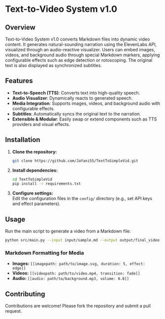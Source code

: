 # Text-to-Video System v1.0

## Overview

Text-to-Video System v1.0 converts Markdown files into dynamic video content. It generates natural-sounding narration using the ElevenLabs API, visualized through an audio-reactive visualizer. Users can embed images, videos, and background audio through special Markdown markers, applying configurable effects such as edge detection or rotoscoping. The original text is also displayed as synchronized subtitles.

## Features

- **Text-to-Speech (TTS)**: Converts text into high-quality speech.
- **Audio Visualizer**: Dynamically reacts to generated speech.
- **Media Integration**: Supports images, videos, and background audio with configurable effects.
- **Subtitles**: Automatically syncs the original text to the narration.
- **Extensible & Modular**: Easily swap or extend components such as TTS providers and visual effects.

## Installation

1. **Clone the repository:**
   ```bash
   git clone https://github.com/JaYani55/TextToSimpleVid.git
   ```
2. **Install dependencies:**
   ```bash
   cd TextToSimpleVid
   pip install -r requirements.txt
   ```
3. **Configure settings:**  
   Edit the configuration files in the `config/` directory (e.g., set API keys and effect parameters).

## Usage

Run the main script to generate a video from a Markdown file:
```bash
python src/main.py --input input/sample.md --output output/final_video.mp4
```

### Markdown Formatting for Media

- **Images:** `[[imagepath: path/to/image.svg, duration: 5, effect: edge]]`
- **Videos:** `[[videopath: path/to/video.mp4, transition: fade]]`
- **Audio:** `[[audio: path/to/background.mp3, volume: 0.8]]`

## Contributing

Contributions are welcome! Please fork the repository and submit a pull request.